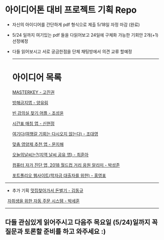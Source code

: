 # 아이디어톤 대비 프로젝트 기획 Repo

* 자신의 아이디어를 간단하게 pdf 형식으로 제출 5/18일 자정 마감 (완료)

* 5/24 일까지 여기있는 pdf 들을 다읽어보고 24일에 구체화 가능한 기회안 2개(+1)선정예정

* 다들 읽어보시고 서로 궁금한점을 단체 채팅방에서 의견 교류 할예정

  ---

  # 아이디어 목록

  [MASTERKEY - 고진권](https://github.com/LikeLionSMU/ProjectPlan/blob/master/%EC%95%84%EC%9D%B4%EB%94%94%EC%96%B4%ED%86%A4%20%EC%98%88%EB%B9%84%20%EA%B8%B0%ED%9A%8D%EC%95%88/MASTER%20KEY-%EA%B3%A0%EC%A7%84%EA%B6%8C.pdf)

  [방해금지앱 - 양유림](https://github.com/LikeLionSMU/ProjectPlan/blob/master/%EC%95%84%EC%9D%B4%EB%94%94%EC%96%B4%ED%86%A4%20%EC%98%88%EB%B9%84%20%EA%B8%B0%ED%9A%8D%EC%95%88/%EB%B0%A9%ED%95%B4%EA%B8%88%EC%A7%80%EC%95%B1-%EC%96%91%EC%9C%A0%EB%A6%BC.pdf)

  [빈 강의실 찾기 어플 - 조성윤](https://github.com/LikeLionSMU/ProjectPlan/blob/master/%EC%95%84%EC%9D%B4%EB%94%94%EC%96%B4%ED%86%A4%20%EC%98%88%EB%B9%84%20%EA%B8%B0%ED%9A%8D%EC%95%88/%EB%B9%88%EA%B0%95%EC%9D%98%EC%8B%A4%EC%B0%BE%EA%B8%B0%EC%95%B1-%EC%A1%B0%EC%84%B1%EC%9C%A4.pdf)

  [시간표 매칭 앱 - 신현정](https://github.com/LikeLionSMU/ProjectPlan/blob/master/%EC%95%84%EC%9D%B4%EB%94%94%EC%96%B4%ED%86%A4%20%EC%98%88%EB%B9%84%20%EA%B8%B0%ED%9A%8D%EC%95%88/%EC%8B%9C%EA%B0%84%ED%91%9C%EB%A7%A4%EC%B9%AD%EC%95%B1-%EC%8B%A0%ED%98%84%EC%A0%95.pdf)

  [여기다(여행갈 기회는 다시오지 않는다) -  조대영](https://github.com/LikeLionSMU/ProjectPlan/blob/master/%EC%95%84%EC%9D%B4%EB%94%94%EC%96%B4%ED%86%A4%20%EC%98%88%EB%B9%84%20%EA%B8%B0%ED%9A%8D%EC%95%88/%EC%97%AC%EA%B8%B0%EB%8B%A4-%EC%A1%B0%EB%8C%80%EC%98%81.pdf)

  [맞춤 영양제 추천 앱 - 문지해](https://github.com/LikeLionSMU/ProjectPlan/blob/master/%EC%95%84%EC%9D%B4%EB%94%94%EC%96%B4%ED%86%A4%20%EC%98%88%EB%B9%84%20%EA%B8%B0%ED%9A%8D%EC%95%88/%EC%98%81%EC%96%91%EC%A0%9C%20%EC%B6%94%EC%B2%9C%20%EC%95%B1-%EB%AC%B8%EC%A7%80%ED%95%B4pdf.pdf)

  [오늘의날씨는?(지역 날씨 공유 앱) - 최훈아](https://github.com/LikeLionSMU/ProjectPlan/blob/master/%EC%95%84%EC%9D%B4%EB%94%94%EC%96%B4%ED%86%A4%20%EC%98%88%EB%B9%84%20%EA%B8%B0%ED%9A%8D%EC%95%88/%EC%98%A4%EB%8A%98%EB%82%A0%EC%94%A8%EB%8A%94%3F-%EC%B5%9C%ED%9B%88%EC%95%84.pdf)

  [컴퓨터 자가 진단 앱, 2018 월드컵 거리 응원 알리미 - 박성준](https://github.com/LikeLionSMU/ProjectPlan/blob/master/%EC%95%84%EC%9D%B4%EB%94%94%EC%96%B4%ED%86%A4%20%EC%98%88%EB%B9%84%20%EA%B8%B0%ED%9A%8D%EC%95%88/%EC%BB%B4%ED%93%A8%ED%84%B0%EA%B3%A0%EC%9E%A5%EC%95%8C%EB%A6%BC%EC%95%B1%2C%EC%9B%94%EB%93%9C%EC%BB%B5%EA%B1%B0%EB%A6%AC%EC%9D%91%EC%9B%90%EC%95%88%EB%82%B4%EC%95%B1-%EB%B0%95%EC%84%B1%EC%A4%80.pdf)

  [포트폴리오 웹사이트(학자금 대출자를 위한) - 홍영표](https://github.com/LikeLionSMU/ProjectPlan/blob/master/%EC%95%84%EC%9D%B4%EB%94%94%EC%96%B4%ED%86%A4%20%EC%98%88%EB%B9%84%20%EA%B8%B0%ED%9A%8D%EC%95%88/%ED%8F%AC%ED%8A%B8%ED%8F%B4%EB%A6%AC%EC%98%A4%EC%9B%B9%EC%82%AC%EC%9D%B4%ED%8A%B8(%ED%95%99%EC%9E%90%EA%B8%88%EB%8C%80%EC%B6%9C%EC%9E%90%EB%A5%BC%EC%9C%84%ED%95%9C)-%ED%99%8D%EC%98%81%ED%91%9C.pdf)

---
* 추가 기획
  [맛집찾아가서 돈벌기 - 김동규](https://github.com/LikeLionSMU/ProjectPlan/blob/master/%EC%95%84%EC%9D%B4%EB%94%94%EC%96%B4%ED%86%A4%20%EC%98%88%EB%B9%84%20%EA%B8%B0%ED%9A%8D%EC%95%88/%EB%A7%9B%EC%A7%91%EC%B0%BE%EC%95%84%EA%B0%80%EC%84%9C%20%EB%8F%88%EB%B2%8C%EA%B8%B0-%EA%B9%80%EB%8F%99%EA%B7%9C.pdf)
  
   [자취생을 위한 자동 주문 시스템 - 박세훈](https://github.com/LikeLionSMU/ProjectPlan/blob/master/%EC%95%84%EC%9D%B4%EB%94%94%EC%96%B4%ED%86%A4%20%EC%98%88%EB%B9%84%20%EA%B8%B0%ED%9A%8D%EC%95%88/%EC%9E%90%EC%B7%A8%EC%83%9D%EC%9D%84%20%EC%9C%84%ED%95%9C%20%EC%9E%90%EB%8F%99%20%EC%A3%BC%EB%AC%B8%20%EC%8B%9C%EC%8A%A4%ED%85%9C-%EB%B0%95%EC%84%B8%ED%9B%88.pdf)

---

## 다들 관심있게 읽어주시고 다음주 목요일 (5/24)일까지 꼭 질문과 토론할 준비를 하고 와주세요 :)

